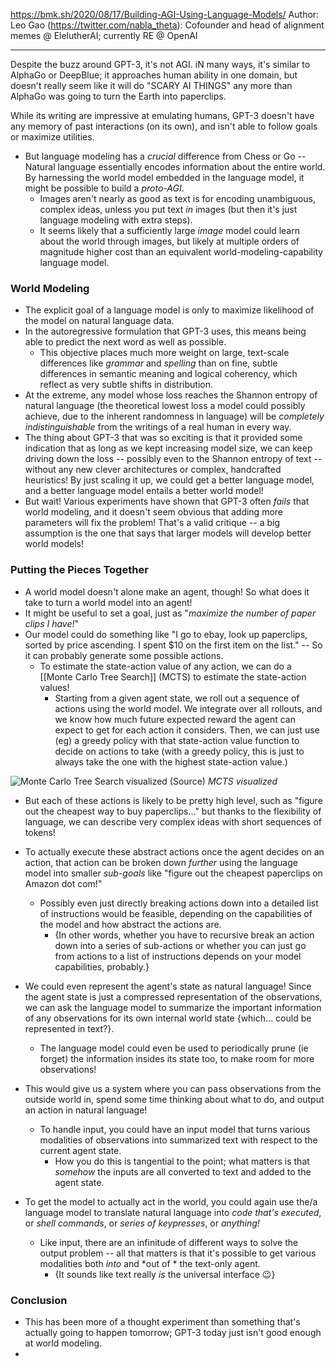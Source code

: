 https://bmk.sh/2020/08/17/Building-AGI-Using-Language-Models/
Author: Leo Gao (https://twitter.com/nabla_theta): Cofounder and head of alignment memes @ ElelutherAI; currently RE @ OpenAI

----

Despite the buzz around GPT-3, it's not AGI. iN many ways, it's similar to AlphaGo or DeepBlue; it approaches human ability in one domain, but doesn't really seem like it will do "SCARY AI THINGS" any more than AlphaGo was going to turn the Earth into paperclips.

While its writing are impressive at emulating humans, GPT-3 doesn't have any memory of past interactions (on its own), and isn't able to follow goals or maximize utilities.
- But language modeling has a *crucial* difference from Chess or Go -- Natural language essentially encodes information about the entire world. By harnessing the world model embedded in the language model, it might be possible to build a *proto-AGI*.
	- Images aren't nearly as good as text is for encoding unambiguous, complex ideas, unless you put text *in* images (but then it's just language modeling with extra steps).
	- It seems likely that a sufficiently large *image* model could learn about the world through images, but likely at multiple orders of magnitude higher cost than an equivalent world-modeling-capability language model.

### World Modeling
-  The explicit goal of a language model is only to maximize likelihood of the model on natural language data.
- In the autoregressive formulation that GPT-3 uses, this means being able to predict the next word as well as possible.
	- This objective places much more weight on large, text-scale differences like *grammar* and *spelling* than on fine, subtle differences in semantic meaning and logical coherency, which reflect as very subtle shifts in distribution.
- At the extreme, any model whose loss reaches the Shannon entropy of natural language (the theoretical lowest loss a model could possibly achieve, due to the inherent randomness in language) will be *completely indistinguishable* from the writings of a real human in every way.
- The thing about GPT-3 that was so exciting is that it provided some indication that as long as we kept increasing model size, we can keep driving down the loss -- possibly even to the Shannon entropy of text -- without any new clever architectures or complex, handcrafted heuristics! By just scaling it up, we could get a better language model, and a better language model entails a better world model!
- But wait! Various experiments have shown that GPT-3 often *fails* that world modeling, and it doesn't seem obvious that adding more parameters will fix the problem! That's a valid critique -- a big assumption is the one that says that larger models will develop better world models!

### Putting the Pieces Together
- A world model doesn't alone make an agent, though! So what does it take to turn a world model into an agent! 
- It might be useful to set a goal, just as "*maximize the number of paper clips I have!*"
- Our model could do something like "I go to ebay, look up paperclips, sorted by price ascending. I spent $10 on the first item on the list." -- So it can probably generate some possible actions.
	- To estimate the state-action value of any action, we can do a [[Monte Carlo Tree Search]] (MCTS) to estimate the state-action values!
		- Starting from a given agent state, we roll out a sequence of actions using the world model. We integrate over all rollouts, and we know how much future expected reward the agent can expect to get for each action it considers. Then, we can just use (eg) a greedy policy with that state-action value function to decide on actions to take (with a greedy policy, this is just to always take the one with the highest state-action value.)

![Monte Carlo Tree Search visualized (<a href='https://www.researchgate.net/figure/Phases-of-the-Monte-Carlo-tree-search-algorithm-A-search-tree-rooted-at-the-current_fig1_312172859'>Source</a>)](https://bmk.sh/images/agi-lms/mcts.png)
*MCTS visualized*
- But each of these actions is likely to be pretty high level, such as "figure out the cheapest way to buy paperclips..." but thanks to the flexibility of language, we can describe very complex ideas with short sequences of tokens! 
- To actually execute these abstract actions once the agent decides on an action, that action can be broken down *further* using the language model into smaller *sub-goals* like "figure out the cheapest paperclips on Amazon dot com!"
	- Possibly even just directly breaking actions down into a detailed list of instructions would be feasible, depending on the capabilities of the model and how abstract the actions are.
		- {In other words, whether you have to recursive break an action down into a series of sub-actions or whether you can just go from actions to a list of instructions depends on your model capabilities, probably.}

- We could even represent the agent's state as natural language! Since the agent state is just a compressed representation of the observations, we can ask the language model to summarize the important information of any observations for its own internal world state {which... could be represented in text?}. 
	- The language model could even be used to periodically prune (ie forget) the information insides its state too, to make room for more observations!

- This would give us a system where you can pass observations from the outside world in, spend some time thinking about what to do, and output an action in natural language!
	- To handle input, you could have an input model that turns various modalities of observations into summarized text with respect to the current agent state.
		- How you do this is tangential to the point; what matters is that *somehow* the inputs are all converted to text and added to the agent state.
- To get the model to actually act in the world, you could again use the/a language model to translate natural language into *code that's executed*, or *shell commands*, or *series of keypresses*, or *anything!*
	- Like input, there are an infinitude of different ways to solve the output problem -- all that matters is that it's possible to get various modalities both *into* and *out of * the text-only agent.
		- {It sounds like text really *is* the universal interface 😉}

### Conclusion
- This has been more of a thought experiment than something that's actually going to happen tomorrow; GPT-3 today just isn't good enough at world modeling.
- 















